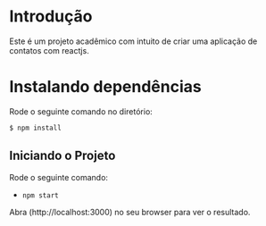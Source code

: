 # Introdução

Este é um projeto acadêmico com intuito de criar uma aplicação de contatos com reactjs.

# Instalando dependências

Rode o seguinte comando no diretório:

```bash
$ npm install
```

## Iniciando o Projeto

Rode o seguinte comando:

* `npm start`

Abra (http://localhost:3000) no seu browser para ver o resultado.
